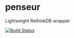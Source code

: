 # penseur

Lightweight RethinkDB wrapper

[![Build Status](https://secure.travis-ci.org/hueniverse/penseur.png)](http://travis-ci.org/hueniverse/penseur)
